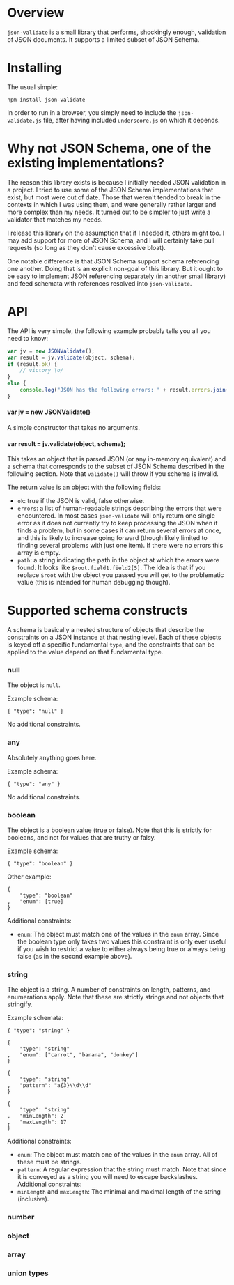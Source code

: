 
# Overview

`json-validate` is a small library that performs, shockingly enough, validation of
JSON documents. It supports a limited subset of JSON Schema.

# Installing

The usual simple:

    npm install json-validate

In order to run in a browser, you simply need to include the `json-validate.js` file,
after having included `underscore.js` on which it depends.

# Why not JSON Schema, one of the existing implementations?

The reason this library exists is because I initially needed JSON validation in a project.
I tried to use some of the JSON Schema implementations that exist, but most were out of
date. Those that weren't tended to break in the contexts in which I was using them, and
were generally rather larger and more complex than my needs. It turned out to be simpler
to just write a validator that matches my needs.

I release this library on the assumption that if I needed it, others might too. I may
add support for more of JSON Schema, and I will certainly take pull requests (so long as
they don't cause excessive bloat).

One notable difference is that JSON Schema support schema referencing one another. Doing
that is an explicit non-goal of this library. But it ought to be easy to implement JSON
referencing separately (in another small library) and feed schemata with references 
resolved into `json-validate`.

# API

The API is very simple, the following example probably tells you all you need to know:

```javascript
var jv = new JSONValidate();
var result = jv.validate(object, schema);
if (result.ok) {
    // victory \o/
}
else {
    console.log("JSON has the following errors: " + result.errors.join(", ") + " at path " + result.path);
}
```

#### var jv = new JSONValidate()

A simple constructor that takes no arguments.

#### var result = jv.validate(object, schema);

This takes an object that is parsed JSON (or any in-memory equivalent) and a schema that
corresponds to the subset of JSON Schema described in the following section. Note that 
`validate()` will throw if you schema is invalid.

The return value is an object with the following fields:

* `ok`: true if the JSON is valid, false otherwise.
* `errors`: a list of human-readable strings describing the errors that were encountered. In
  most cases `json-validate` will only return one single error as it does not currently try
  to keep processing the JSON when it finds a problem, but in some cases it can return several
  errors at once, and this is likely to increase going forward (though likely limited to finding
  several problems with just one item). If there were no errors this array is empty.
* `path`: a string indicating the path in the object at which the errors were found. It looks like
  `$root.field1.field2[5]`. The idea is that if you replace `$root` with the object you passed you
  will get to the problematic value (this is intended for human debugging though).

# Supported schema constructs

A schema is basically a nested structure of objects that describe the constraints on a JSON
instance at that nesting level. Each of these objects is keyed off a specific fundamental 
`type`, and the constraints that can be applied to the value depend on that fundamental type.

### null

The object is `null`.

Example schema:

    { "type": "null" }

No additional constraints.

### any

Absolutely anything goes here.

Example schema:

    { "type": "any" }

No additional constraints.

### boolean

The object is a boolean value (true or false). Note that this is strictly for booleans,
and not for values that are truthy or falsy.

Example schema:

    { "type": "boolean" }

Other example:    

    {
        "type": "boolean"
    ,   "enum": [true]
    }

Additional constraints:

* `enum`: The object must match one of the values in the `enum` array. Since the boolean
  type only takes two values this constraint is only ever useful if you wish to restrict
  a value to either always being true or always being false (as in the second example above).

### string

The object is a string. A number of constraints on length, patterns, and enumerations apply.
Note that these are strictly strings and not objects that stringify.

Example schemata:

    { "type": "string" }
    
    {
        "type": "string"
    ,   "enum": ["carrot", "banana", "donkey"]
    }
    
    {
        "type": "string"
    ,   "pattern": "a{3}\\d\\d"
    }
    
    {
        "type": "string"
    ,   "minLength": 2
    ,   "maxLength": 17
    }

Additional constraints:

* `enum`: The object must match one of the values in the `enum` array. All of these
  must be strings.
* `pattern`: A regular expression that the string must match. Note that since it is
  conveyed as a string you will need to escape backslashes.
  Additional constraints:
* `minLength` and `maxLength`: The minimal and maximal length of the string (inclusive).

### number


### object


### array


### union types
